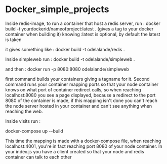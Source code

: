 # Docker_simple_projects

Inside redis-image, to run a container that host a redis server, run :
docker build -t yourdockerid/nameofproject:latest . (gives a tag to your docker container when building it)
knowing :latest is optional, by default the latest is taken

it gives something like :
docker build -t odelalande/redis .

Inside simpleweb run :
docker build -t odelalande/simpleweb .

and then :
docker run -p 8080:8080 odelalande/simpleweb

first command builds your containers giving a tagname for it. Second command runs your container mapping ports so that your node
container knows on what port of container redirect calls, so when reaching localhost:8080 you see a page displayed, because a 
redirect to the port 8080 of the container is made, if this mapping isn't done you can't reach the node server hosted
in your container and can't see anything when reaching the web.

Inside visits run :

docker-compose up --build

This time the mapping is made with a docker-compose file, when reaching localhost:4001, you're in fact reaching port 8080
of your node container. In your index.js you have a client created so that your node and redis container can talk to each
other
